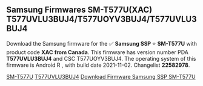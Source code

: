 <h2>Samsung Firmwares SM-T577U(XAC) T577UVLU3BUJ4/T577UOYV3BUJ4/T577UVLU3BUJ4</h2>
Download the Samsung firmware for the ✅ <strong>Samsung SSP </strong> ⭐ <strong>SM-T577U</strong> with product code <strong>XAC</strong> <strong> from Canada</strong>. This firmware has version number PDA <strong>T577UVLU3BUJ4</strong> and CSC T577UOYV3BUJ4. The operating system of this firmware is Android R , with build date 2021-11-02. Changelist <strong>22582978</strong>.


[SM-T577U](https://samfirm.shop/samsung/model/SM-T577U)
[T577UVLU3BUJ4](https://samfirm.shop/samsung/pda/T577UVLU3BUJ4)
[Download Firmware Samsung SSP SM-T577U](https://samfirm.shop/samsung/firmware/470707)

